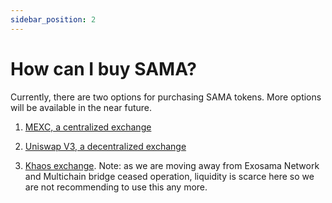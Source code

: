 ```yaml
---
sidebar_position: 2
---
```


# How can I buy SAMA?

Currently, there are two options for purchasing SAMA tokens. More options will be available in the near future.

1. [MEXC, a centralized exchange](https://www.mexc.com/exchange/SAMA_USDT)

2. [Uniswap V3, a decentralized exchange](https://app.uniswap.org/#/swap?inputCurrency=ETH&outputCurrency=0xe04f47ff45576249bc5083dfdf987e03d0550113)

3. [Khaos exchange](https://khaos.exchange). Note: as we are moving away from Exosama Network and Multichain bridge
   ceased operation, liquidity is scarce here so we are not recommending to use this any more.
